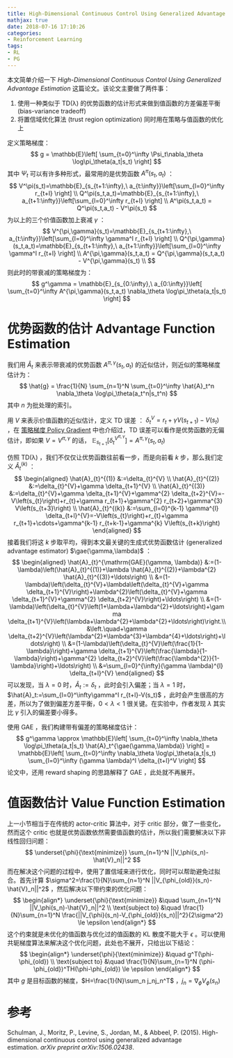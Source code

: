 ```yaml
---
title: High-Dimensional Continuous Control Using Generalized Advantage Estimation
mathjax: true
date: 2018-07-16 17:10:26
categories:
- Reinforcement Learning
tags:
- RL
- PG
---
```


本文简单介绍一下 *High-Dimensional Continuous Control Using Generalized Advantage Estimation* 这篇论文。该论文主要做了两件事：

1. 使用一种类似于 TD(λ) 的优势函数的估计形式来做到值函数的方差偏差平衡  (bias-variance tradeoff)
2. 将置信域优化算法 (trust region optimization) 同时用在策略与值函数的优化上

<!--more-->

定义策略梯度：
$$
g = \mathbb{E}\left[ \sum_{t=0}^\infty \Psi_t\nabla_\theta \log\pi_\theta(a_t|s_t) \right]
$$
其中 $\Psi_t$ 可以有许多种形式，最常用的是优势函数 $A^\pi(s_t,a_t)$ ：
$$
V^\pi(s_t)=\mathbb{E}_{s_{t+1:\infty},\ a_{t:\infty}}\left[\sum_{l=0}^\infty r_{t+l} \right] \\
Q^\pi(s_t,a_t)=\mathbb{E}_{s_{t+1:\infty},\ a_{t+1:\infty}}\left[\sum_{l=0}^\infty r_{t+l} \right] \\
A^\pi(s_t,a_t) = Q^\pi(s_t,a_t) - V^\pi(s_t)
$$
为以上的三个价值函数加上衰减 $\gamma$ ：
$$
V^{\pi,\gamma}(s_t)=\mathbb{E}_{s_{t+1:\infty},\ a_{t:\infty}}\left[\sum_{l=0}^\infty \gamma^l r_{t+l} \right] \\
Q^{\pi,\gamma}(s_t,a_t)=\mathbb{E}_{s_{t+1:\infty},\ a_{t+1:\infty}}\left[\sum_{l=0}^\infty \gamma^l r_{t+l} \right] \\
A^{\pi,\gamma}(s_t,a_t) = Q^{\pi,\gamma}(s_t,a_t) - V^{\pi,\gamma}(s_t) \\
$$
则此时的带衰减的策略梯度为：
$$
g^\gamma = \mathbb{E}_{s_{0:\infty},\ a_{0:\infty}}\left[ \sum_{t=0}^\infty A^{\pi,\gamma}(s_t,a_t) \nabla_\theta \log\pi_\theta(a_t|s_t) \right]
$$

# 优势函数的估计 Advantage Function Estimation

我们用 $\hat{A}_t$ 来表示带衰减的优势函数 $A^{\pi,\gamma}(s_t,a_t)$ 的近似估计，则近似的策略梯度估计为：
$$
\hat{g} = \frac{1}{N} \sum_{n=1}^N \sum_{t=0}^\infty \hat{A}_t^n \nabla_\theta \log\pi_\theta(a_t^n|s_t^n)
$$
其中 $n$ 为批处理的索引。

用 $V$ 来表示价值函数的近似估计，定义 TD 误差 ： $\delta_t^V = r_t + \gamma V(s_{t+1})-V(s_t)$ ，在 [策略梯度 Policy Gradient](https://bluefisher.github.io/2018/05/10/%E7%AD%96%E7%95%A5%E6%A2%AF%E5%BA%A6-Policy-Gradient/) 中也介绍过，TD 误差可以看作是优势函数的无偏估计，即如果 $V=V^{\pi,\gamma}$ 的话， $\mathbb{E}_{s_{t+1}}\left[ \delta_t^{V^{\pi,\gamma}} \right] = A^{\pi,\gamma}(s_t,a_t)$

仿照 TD(λ) ，我们不仅仅让优势函数往前看一步，而是向前看 $k$ 步，那么我们定义 $\hat{A}_t^{(k)}$ ：
$$
\begin{aligned} 
\hat{A}_{t}^{(1)} &:=\delta_{t}^{V} \\ 
\hat{A}_{t}^{(2)} &:=\delta_{t}^{V}+\gamma \delta_{t+1}^{V} \\ 
\hat{A}_{t}^{(3)} &:=\delta_{t}^{V}+\gamma \delta_{t+1}^{V}+\gamma^{2} \delta_{t+2}^{V}=-V\left(s_{t}\right)+r_{t}+\gamma r_{t+1}+\gamma^{2} r_{t+2}+\gamma^{3} V\left(s_{t+3}\right) \\ 
\hat{A}_{t}^{(k)} &:=\sum_{l=0}^{k-1} \gamma^{l} \delta_{t+l}^{V}=-V\left(s_{t}\right)+r_{t}+\gamma r_{t+1}+\cdots+\gamma^{k-1} r_{t+k-1}+\gamma^{k} V\left(s_{t+k}\right) \end{aligned}
$$
接着我们将这 $k$ 步取平均，得到本文最关键的生成式优势函数估计 (generalized advantage estimator) $\gae(\gamma,\lambda)$ ：
$$
\begin{aligned} \hat{A}_{t}^{\mathrm{GAE}(\gamma, \lambda)} &:=(1-\lambda)\left(\hat{A}_{t}^{(1)}+\lambda \hat{A}_{t}^{(2)}+\lambda^{2} \hat{A}_{t}^{(3)}+\ldots\right) \\
&=(1-\lambda)\left(\delta_{t}^{V}+\lambda\left(\delta_{t}^{V}+\gamma \delta_{t+1}^{V}\right)+\lambda^{2}\left(\delta_{t}^{V}+\gamma \delta_{t+1}^{V}+\gamma^{2} \delta_{t+2}^{V}\right)+\ldots\right) \\
&=(1-\lambda)\left(\delta_{t}^{V}\left(1+\lambda+\lambda^{2}+\ldots\right)+\gamma \delta_{t+1}^{V}\left(\lambda+\lambda^{2}+\lambda^{2}+\ldots\right)\right.\\
&\left.\quad+\gamma \delta_{t+2}^{V}\left(\lambda^{2}+\lambda^{3}+\lambda^{4}+\ldots\right)+\ldots\right) \\
&=(1-\lambda)\left(\delta_{t}^{V}\left(\frac{1}{1-\lambda}\right)+\gamma \delta_{t+1}^{V}\left(\frac{\lambda}{1-\lambda}\right)+\gamma^{2} \delta_{t+2}^{V}\left(\frac{\lambda^{2}}{1-\lambda}\right)+\ldots\right) \\
&=\sum_{l=0}^{\infty}(\gamma \lambda)^{l} \delta_{t+l}^{V} \end{aligned}
$$
可以发现，当 $\lambda=0$ 时，$\hat{A}_t:=\delta_t$ ，此时会引入偏差；当 $\lambda=1$ 时，$\hat{A}_t:=\sum_{l=0}^\infty\gamma^l r_{t+l}-V(s_t)$ ，此时会产生很高的方差，所以为了做到偏差方差平衡，$0<\lambda<1$ 很关键。在实验中，作者发现 $\lambda$ 其实比 $\gamma$ 引入的偏差要小得多。

使用 GAE ，我们构建带有偏差的策略梯度估计：
$$
g^\gamma \approx \mathbb{E}\left[ \sum_{t=0}^\infty \nabla_\theta \log\pi_\theta(a_t|s_t) \hat{A}_t^{\gae(\gamma,\lambda)} \right] =  \mathbb{E}\left[ \sum_{t=0}^\infty \nabla_\theta \log\pi_\theta(a_t|s_t) \sum_{l=0}^\infty (\gamma \lambda)^l \delta_{t+l}^V \right]
$$
论文中，还用 reward shaping 的思路解释了 GAE ，此处就不再展开。

# 值函数估计 Value Function Estimation

上一小节相当于在传统的 actor-critic 算法中，对于 critic 部分，做了一些变化，然而这个 critic 也就是优势函数依然需要值函数的估计，所以我们需要解决以下非线性回归问题：
$$
\underset{\phi}{\text{minimize}} \sum_{n=1}^N ||V_\phi(s_n)-\hat{V}_n||^2
$$
而在解决这个问题的过程中，使用了置信域来进行优化，同时可以帮助避免过拟合。首先计算 $\sigma^2=\frac{1}{N}\sum_{n=1}^N ||V_{\phi_{old}}(s_n)-\hat{V}_n||^2$ ，然后解决以下带约束的优化问题：
$$
\begin{align*}
\underset{\phi}{\text{minimize}} &\quad \sum_{n=1}^N ||V_\phi(s_n)-\hat{V}_n||^2 \\
\text{subject to} &\quad \frac{1}{N}\sum_{n=1}^N \frac{||V_{\phi}(s_n)-V_{\phi_{old}}(s_n)||^2}{2\sigma^2} \le \epsilon
\end{align*}
$$
这个约束就是未优化的值函数与优化过的值函数的 KL 散度不能大于 $\epsilon$ 。可以使用共轭梯度算法来解决这个优化问题，此处也不展开，只给出以下结论：
$$
\begin{align*}
\underset{\phi}{\text{minimize}} &\quad g^T(\phi-\phi_{old}) \\
\text{subject to} &\quad \frac{1}{N}\sum_{n=1}^N (\phi-\phi_{old})^TH(\phi-\phi_{old}) \le \epsilon
\end{align*}
$$
其中 $g$ 是目标函数的梯度，$H=\frac{1}{N}\sum_n j_nj_n^T$ ，$j_n=\nabla_\phi V_\phi(s_n)$

# 参考

Schulman, J., Moritz, P., Levine, S., Jordan, M., & Abbeel, P. (2015). High-dimensional continuous control using generalized advantage estimation. *arXiv preprint arXiv:1506.02438*. 